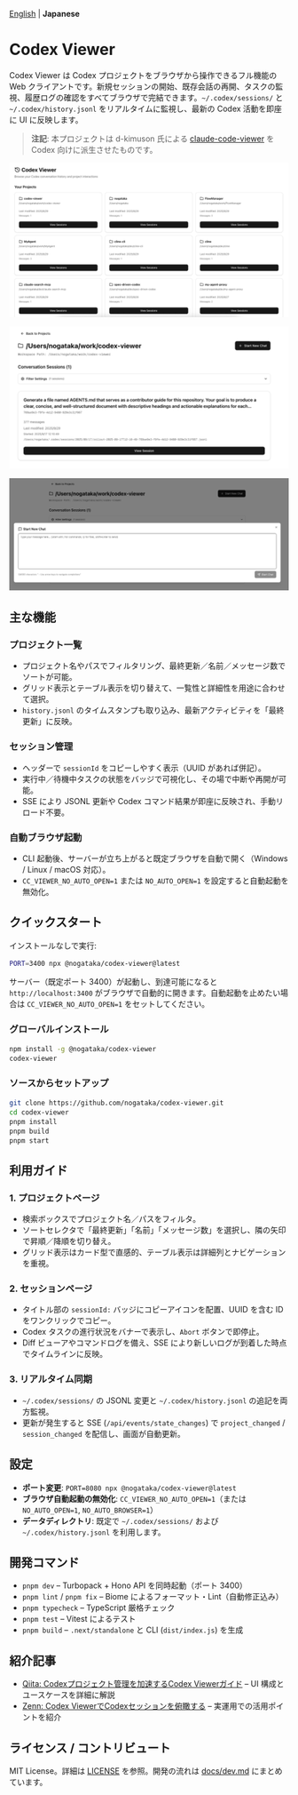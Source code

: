 [English](./README.md) | **Japanese**

# Codex Viewer

Codex Viewer は Codex プロジェクトをブラウザから操作できるフル機能の Web クライアントです。新規セッションの開始、既存会話の再開、タスクの監視、履歴ログの確認をすべてブラウザで完結できます。`~/.codex/sessions/` と `~/.codex/history.jsonl` をリアルタイムに監視し、最新の Codex 活動を即座に UI に反映します。

> **注記**: 本プロジェクトは d-kimuson 氏による [claude-code-viewer](https://github.com/d-kimuson/claude-code-viewer) を Codex 向けに派生させたものです。

![Projects view](./docs/assets/images/img001.png)

![Session list](./docs/assets/images/img002.png)

![Session detail](./docs/assets/images/img003.png)

## 主な機能

### プロジェクト一覧
- プロジェクト名やパスでフィルタリング、最終更新／名前／メッセージ数でソートが可能。
- グリッド表示とテーブル表示を切り替えて、一覧性と詳細性を用途に合わせて選択。
- `history.jsonl` のタイムスタンプも取り込み、最新アクティビティを「最終更新」に反映。

### セッション管理
- ヘッダーで `sessionId` をコピーしやすく表示（UUID があれば併記）。
- 実行中／待機中タスクの状態をバッジで可視化し、その場で中断や再開が可能。
- SSE により JSONL 更新や Codex コマンド結果が即座に反映され、手動リロード不要。

### 自動ブラウザ起動
- CLI 起動後、サーバーが立ち上がると既定ブラウザを自動で開く（Windows / Linux / macOS 対応）。
- `CC_VIEWER_NO_AUTO_OPEN=1` または `NO_AUTO_OPEN=1` を設定すると自動起動を無効化。

## クイックスタート

インストールなしで実行:

```bash
PORT=3400 npx @nogataka/codex-viewer@latest
```

サーバー（既定ポート 3400）が起動し、到達可能になると `http://localhost:3400` がブラウザで自動的に開きます。自動起動を止めたい場合は `CC_VIEWER_NO_AUTO_OPEN=1` をセットしてください。

### グローバルインストール

```bash
npm install -g @nogataka/codex-viewer
codex-viewer
```

### ソースからセットアップ

```bash
git clone https://github.com/nogataka/codex-viewer.git
cd codex-viewer
pnpm install
pnpm build
pnpm start
```

## 利用ガイド

### 1. プロジェクトページ
- 検索ボックスでプロジェクト名／パスをフィルタ。
- ソートセレクタで「最終更新」「名前」「メッセージ数」を選択し、隣の矢印で昇順／降順を切り替え。
- グリッド表示はカード型で直感的、テーブル表示は詳細列とナビゲーションを重視。

### 2. セッションページ
- タイトル部の `sessionId:` バッジにコピーアイコンを配置、UUID を含む ID をワンクリックでコピー。
- Codex タスクの進行状況をバナーで表示し、`Abort` ボタンで即停止。
- Diff ビューアやコマンドログを備え、SSE により新しいログが到着した時点でタイムラインに反映。

### 3. リアルタイム同期
- `~/.codex/sessions/` の JSONL 変更と `~/.codex/history.jsonl` の追記を両方監視。
- 更新が発生すると SSE (`/api/events/state_changes`) で `project_changed` / `session_changed` を配信し、画面が自動更新。

## 設定

- **ポート変更**: `PORT=8080 npx @nogataka/codex-viewer@latest`
- **ブラウザ自動起動の無効化**: `CC_VIEWER_NO_AUTO_OPEN=1`（または `NO_AUTO_OPEN=1`, `NO_AUTO_BROWSER=1`）
- **データディレクトリ**: 既定で `~/.codex/sessions/` および `~/.codex/history.jsonl` を利用します。

## 開発コマンド

- `pnpm dev` – Turbopack + Hono API を同時起動（ポート 3400）
- `pnpm lint` / `pnpm fix` – Biome によるフォーマット・Lint（自動修正込み）
- `pnpm typecheck` – TypeScript 厳格チェック
- `pnpm test` – Vitest によるテスト
- `pnpm build` – `.next/standalone` と CLI (`dist/index.js`) を生成

## 紹介記事

- [Qiita: Codexプロジェクト管理を加速するCodex Viewerガイド](https://qiita.com/nogataka/items/28d04db421663a4a46fd) – UI 構成とユースケースを詳細に解説
- [Zenn: Codex ViewerでCodexセッションを俯瞰する](https://zenn.dev/taka000/articles/74a60c37fae5bb) – 実運用での活用ポイントを紹介

## ライセンス / コントリビュート

MIT License。詳細は [LICENSE](./LICENSE) を参照。開発の流れは [docs/dev.md](docs/dev.md) にまとめています。
